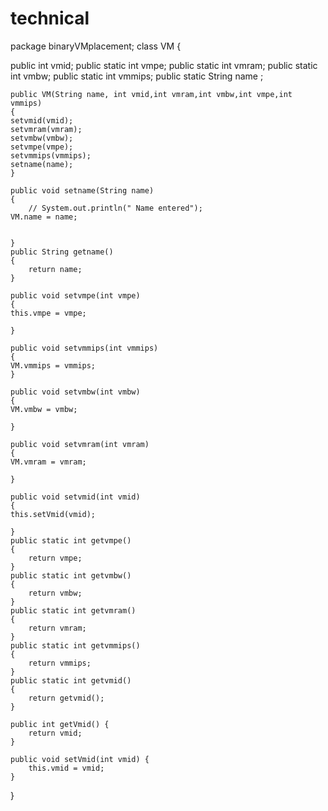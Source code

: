 # technical

package binaryVMplacement;
class VM 
{

public	int vmid;
public static	int vmpe;
public static	int vmram;
public static	int vmbw;
public static	int vmmips;
public static String name ;

	public VM(String name, int vmid,int vmram,int vmbw,int vmpe,int vmmips) 
	{
	setvmid(vmid);
	setvmram(vmram);
	setvmbw(vmbw);
	setvmpe(vmpe);
	setvmmips(vmmips);
	setname(name);
	}

	public void setname(String name)
	{
		// System.out.println(" Name entered");
	VM.name = name;
	
		
	}
	public String getname()
	{
		return name;
	}

	public void setvmpe(int vmpe)
	{
	this.vmpe = vmpe;
		
	}

	public void setvmmips(int vmmips)
	{
	VM.vmmips = vmmips;		
	}

	public void setvmbw(int vmbw)
	{
	VM.vmbw = vmbw;
		
	}

	public void setvmram(int vmram) 
	{
	VM.vmram = vmram;
		
	}

	public void setvmid(int vmid) 
	{
	this.setVmid(vmid);
		
	}
	public static int getvmpe()
	{
		return vmpe;
	}
	public static int getvmbw()
	{
		return vmbw;
	}
	public static int getvmram()
	{
		return vmram;
	}
	public static int getvmmips()
	{
		return vmmips;
	}
	public static int getvmid()
	{
		return getvmid();
	}

	public int getVmid() {
		return vmid;
	}

	public void setVmid(int vmid) {
		this.vmid = vmid;
	}

}
